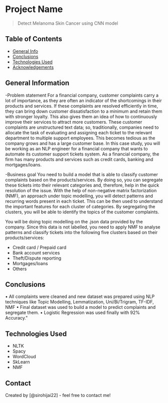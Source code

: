 # Project Name
> Detect Melanoma Skin Cancer using CNN model


## Table of Contents
* [General Info](#general-information)
* [Conclusions](#conclusions)
* [Technologies Used](#technologies-used)
* [Acknowledgements](#acknowledgements)

## General Information
-Problem statement
For a financial company, customer complaints carry a lot of importance, as they are often an indicator of the shortcomings in their products and services. If these complaints are resolved efficiently in time, they can bring down customer dissatisfaction to a minimum and retain them with stronger loyalty. This also gives them an idea of how to continuously improve their services to attract more customers. 
These customer complaints are unstructured text data; so, traditionally, companies need to allocate the task of evaluating and assigning each ticket to the relevant department to multiple support employees. This becomes tedious as the company grows and has a large customer base.
In this case study, you will be working as an NLP engineer for a financial company that wants to automate its customer support tickets system. As a financial company, the firm has many products and services such as credit cards, banking and mortgages/loans. 

-Business goal
You need to build a model that is able to classify customer complaints based on the products/services. By doing so, you can segregate these tickets into their relevant categories and, therefore, help in the quick resolution of the issue.
With the help of non-negative matrix factorization (NMF), an approach under topic modelling, you will detect patterns and recurring words present in each ticket. This can be then used to understand the important features for each cluster of categories. By segregating the clusters, you will be able to identify the topics of the customer complaints.  

You will be doing topic modelling on the .json data provided by the company. Since this data is not labelled, you need to apply NMF to analyse patterns and classify tickets into the following five clusters based on their products/services:

* Credit card / Prepaid card
* Bank account services
* Theft/Dispute reporting
* Mortgages/loans
* Others 

## Conclusions
•	All complaints were cleaned and new dataset was prepared using NLP techniques like Topic Modelling, Lemmatization, Uni/Bi/Trigram, TF-IDF, NMF
•	Final dataset was used to build a model to predict complaints and segregate them.
•	Logistic Regression was used finally with 92% Accuracy."


## Technologies Used
- NLTK
- Spacy
- WordCloud
- SkLearn
- NMF

## Contact
Created by [@sirohijai22] - feel free to contact me!
